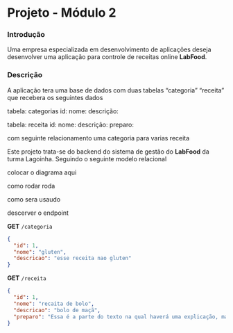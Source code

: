 # Projeto  - Módulo 2

### Introdução

Uma empresa especializada em desenvolvimento de aplicações deseja desenvolver
uma aplicação para controle de receitas online **LabFood**.

### Descrição
A aplicação tera uma base de dados com duas tabelas “categoria” “receita”
que recebera os seguintes dados

tabela: categorias
id:
nome:
descrição:

tabela: receita
id:
nome:
descrição:
preparo:

com seguinte relacionamento uma categoria para varias receita


Este projeto trata-se do backend do sistema de gestão do
**LabFood** da turma Lagoinha. Seguindo o seguinte modelo relacional

colocar o diagrama aqui

como rodar roda

como sera usaudo

descerver o endpoint

**GET** `/categoria`
```JSON
{
  "id": 1,
  "nome": "gluten",
  "descricao": "esse receita nao gluten"
}
```
**GET** `/receita`
```JSON
{
  "id": 1,
  "nome": "recaita de bolo",
  "descricao": "bolo de maçã",
  "preparo": "Essa é a parte do texto na qual haverá uma explicação, mais detalhada possível, sobre como a receita deve ser executada"
}
```


